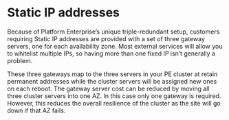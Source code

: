 # Static IP addresses

Because of Platform Enterprise’s unique triple-redundant setup, customers requiring Static IP addresses are provided with a set of three gateway servers, one for each availability zone. 
Most external services will allow you to whitelist multiple IPs, so having more than one fixed IP isn’t generally a problem.

These three gateways map to the three servers in your PE cluster at retain permanent addresses while the cluster servers will be assigned new ones on each reboot. The gateway server cost can be reduced by moving all three cluster servers into one AZ. In this case only one gateway is required. However, this reduces the overall resilience of the cluster as the site will go down if that AZ fails.